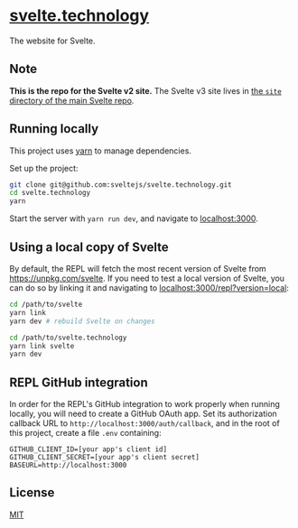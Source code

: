 # [svelte.technology](https://svelte.technology)

The website for Svelte.

## Note

**This is the repo for the Svelte v2 site.** The Svelte v3 site lives in [the `site` directory of the main Svelte repo](https://github.com/sveltejs/svelte/tree/master/site).

## Running locally

This project uses [yarn](https://yarnpkg.com) to manage dependencies.

Set up the project:

```bash
git clone git@github.com:sveltejs/svelte.technology.git
cd svelte.technology
yarn
```

Start the server with `yarn run dev`, and navigate to [localhost:3000](http://localhost:3000).

## Using a local copy of Svelte

By default, the REPL will fetch the most recent version of Svelte from https://unpkg.com/svelte. If you need to test a local version of Svelte, you can do so by linking it and navigating to [localhost:3000/repl?version=local](http://localhost:3000/repl?version=local):

```bash
cd /path/to/svelte
yarn link
yarn dev # rebuild Svelte on changes

cd /path/to/svelte.technology
yarn link svelte
yarn dev
```

## REPL GitHub integration

In order for the REPL's GitHub integration to work properly when running locally, you will need to create a GitHub OAuth app. Set its authorization callback URL to `http://localhost:3000/auth/callback`, and in the root of this project, create a file `.env` containing:

```
GITHUB_CLIENT_ID=[your app's client id]
GITHUB_CLIENT_SECRET=[your app's client secret]
BASEURL=http://localhost:3000
```

## License

[MIT](LICENSE)
